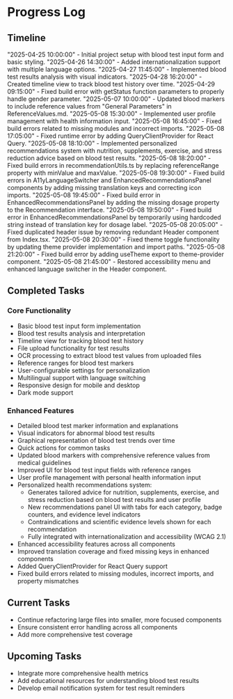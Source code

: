 
# Progress Log

## Timeline

"2025-04-25 10:00:00" - Initial project setup with blood test input form and basic styling.
"2025-04-26 14:30:00" - Added internationalization support with multiple language options.
"2025-04-27 11:45:00" - Implemented blood test results analysis with visual indicators.
"2025-04-28 16:20:00" - Created timeline view to track blood test history over time.
"2025-04-29 09:15:00" - Fixed build error with getStatus function parameters to properly handle gender parameter.
"2025-05-07 10:00:00" - Updated blood markers to include reference values from "General Parameters" in ReferenceValues.md.
"2025-05-08 15:30:00" - Implemented user profile management with health information input.
"2025-05-08 16:45:00" - Fixed build errors related to missing modules and incorrect imports.
"2025-05-08 17:05:00" - Fixed runtime error by adding QueryClientProvider for React Query.
"2025-05-08 18:10:00" - Implemented personalized recommendations system with nutrition, supplements, exercise, and stress reduction advice based on blood test results.
"2025-05-08 18:20:00" - Fixed build errors in recommendationUtils.ts by replacing referenceRange property with minValue and maxValue.
"2025-05-08 19:30:00" - Fixed build errors in A11yLanguageSwitcher and EnhancedRecommendationsPanel components by adding missing translation keys and correcting icon imports.
"2025-05-08 19:45:00" - Fixed build error in EnhancedRecommendationsPanel by adding the missing dosage property to the Recommendation interface.
"2025-05-08 19:50:00" - Fixed build error in EnhancedRecommendationsPanel by temporarily using hardcoded string instead of translation key for dosage label.
"2025-05-08 20:05:00" - Fixed duplicated header issue by removing redundant Header component from Index.tsx.
"2025-05-08 20:30:00" - Fixed theme toggle functionality by updating theme provider implementation and import paths.
"2025-05-08 21:20:00" - Fixed build error by adding useTheme export to theme-provider component.
"2025-05-08 21:45:00" - Restored accessibility menu and enhanced language switcher in the Header component.

## Completed Tasks

### Core Functionality
- Basic blood test input form implementation
- Blood test results analysis and interpretation
- Timeline view for tracking blood test history
- File upload functionality for test results
- OCR processing to extract blood test values from uploaded files
- Reference ranges for blood test markers
- User-configurable settings for personalization
- Multilingual support with language switching
- Responsive design for mobile and desktop
- Dark mode support

### Enhanced Features
- Detailed blood test marker information and explanations
- Visual indicators for abnormal blood test results
- Graphical representation of blood test trends over time
- Quick actions for common tasks
- Updated blood markers with comprehensive reference values from medical guidelines
- Improved UI for blood test input fields with reference ranges
- User profile management with personal health information input
- Personalized health recommendations system:
  - Generates tailored advice for nutrition, supplements, exercise, and stress reduction based on blood test results and user profile
  - New recommendations panel UI with tabs for each category, badge counters, and evidence level indicators
  - Contraindications and scientific evidence levels shown for each recommendation
  - Fully integrated with internationalization and accessibility (WCAG 2.1)
- Enhanced accessibility features across all components
- Improved translation coverage and fixed missing keys in enhanced components
- Added QueryClientProvider for React Query support
- Fixed build errors related to missing modules, incorrect imports, and property mismatches

## Current Tasks
- Continue refactoring large files into smaller, more focused components
- Ensure consistent error handling across all components
- Add more comprehensive test coverage

## Upcoming Tasks
- Integrate more comprehensive health metrics
- Add educational resources for understanding blood test results
- Develop email notification system for test result reminders
